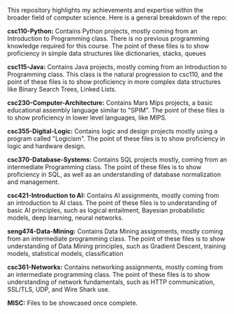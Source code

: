 

This repository highlights my achievements and expertise within the broader field of computer science. Here is a general breakdown of the repo:

**csc110-Python:** Contains Python projects, mostly coming from an Introduction to Programming class.  There is no previous programming knowledge required for this course. The point of these files is to show proficiency in simple data structures like dictionaries, stacks, queues

**csc115-Java:** Contains Java projects, mostly coming from an Introduction to Programming class. This class is the natural progression to csc110, and the point of these files is to show proficiency in more complex data structures like Binary Search Trees, Linked Lists.

**csc230-Computer-Architecture:** Contains Mars Mips projects, a basic educational assembly language similar to "SPIM". The point of these files is to show proficiency in lower level languages, like MIPS.

**csc355-Digital-Logic:** Contains logic and design projects mostly using a program called "Logicism". The point of these files is to show proficiency in logic and hardware design.

**csc370-Database-Systems:** Contains SQL projects mostly, coming from an intermediate Programming class. The point of these files is to show proficiency in SQL, as well as an understanding of database normalization and management. 

**csc421-Introduction to AI:** Contains AI assignments, mostly coming from an introduction to AI class. The point of these files is to understanding of basic AI principles, such as logical entailment, Bayesian probabilistic models, deep learning, neural networks.

**seng474-Data-Mining:** Contains Data Mining assignments, mostly coming from an intermediate programming class. The point of these files is to show understanding of Data Mining principles, such as Gradient Descent, training models, statistical models, classification

**csc361-Networks:** Contains networking assignments, mostly coming from an intermediate programming class. The point of these files is to show understanding of network fundamentals, such as HTTP communication, SSL/TLS, UDP, and Wire Shark use.

**MISC:** Files to be showcased once complete. 
